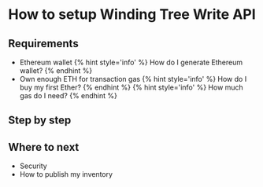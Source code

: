 # How to setup Winding Tree Write API

## Requirements

- Ethereum wallet
{% hint style='info' %}
How do I generate Ethereum wallet?
{% endhint %}
- Own enough ETH for transaction gas
{% hint style='info' %}
How do I buy my first Ether?
{% endhint %}
{% hint style='info' %}
How much gas do I need?
{% endhint %}


## Step by step

## Where to next

- Security
- How to publish my inventory